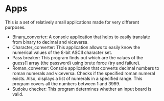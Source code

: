 # Apps

This is a set of relatively small applications made for very different purposes.

 - Binary_converter: A console application that helps to easily translate from binary to decimal and viceversa.
 - Character_converter: This application allows to easily know the numerical values of the 8-bit ASCII character set.
 - Pass breaker: This program finds out which are the values of the guess[] array (the password) using brute force (try and failure).
 - Roman_converter: Console application that converts decimal numbers to roman numerals and viceversa. Checks if the specified roman numeral exists. Also, displays a list of numerals in a specified range. This program covers all the numbers between 1 and 3999.
 - Sudoku checker: This program determines whether an input board is valid.
